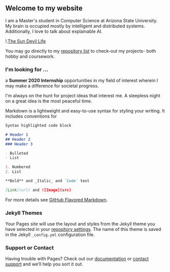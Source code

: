 ## Welcome to my website

I am a Master's student in Computer Science at Arizona State University. My brain is occupied mostly by intelligent and distributed systems. Additionally, I love to talk about explainable AI.

!.[The Sun Devil Life](https://photos.app.goo.gl/kZZTVVYHYVUzWrbNA)

You may go directly to my [repository list](https://github.com/varunchaudharycs?tab=repositories) to check-out my projects- both hobby and coursework.

### I'm looking for ...

a **Summer 2020 Internship** opportunities in my field of interest wherein I may make a difference for societal progress.

I'm always on the hunt for project ideas that interest me. A sleepless night on a great idea is the most peaceful time.

Markdown is a lightweight and easy-to-use syntax for styling your writing. It includes conventions for

```markdown
Syntax highlighted code block

# Header 1
## Header 2
### Header 3

- Bulleted
- List

1. Numbered
2. List

**Bold** and _Italic_ and `Code` text

[Link](url) and ![Image](src)
```

For more details see [GitHub Flavored Markdown](https://guides.github.com/features/mastering-markdown/).

### Jekyll Themes

Your Pages site will use the layout and styles from the Jekyll theme you have selected in your [repository settings](https://github.com/varunchaudharycs/varunchaudharycs.github.io/settings). The name of this theme is saved in the Jekyll `_config.yml` configuration file.

### Support or Contact

Having trouble with Pages? Check out our [documentation](https://help.github.com/categories/github-pages-basics/) or [contact support](https://github.com/contact) and we’ll help you sort it out.
